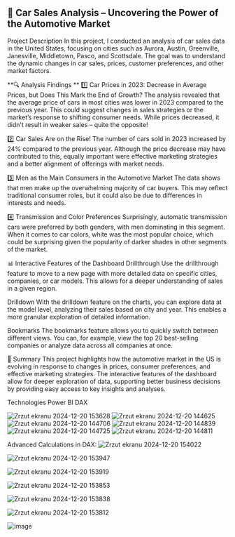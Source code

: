 ## 🚗 Car Sales Analysis – Uncovering the Power of the Automotive Market  
Project Description
In this project, I conducted an analysis of car sales data in the United States, focusing on cities such as Aurora, Austin, Greenville, Janesville, Middletown, Pasco, and Scottsdale. The goal was to understand the dynamic changes in car sales, prices, customer preferences, and other market factors.

**🔍 Analysis Findings **
1️⃣ Car Prices in 2023: Decrease in Average Prices, but Does This Mark the End of Growth?
The analysis revealed that the average price of cars in most cities was lower in 2023 compared to the previous year. This could suggest changes in sales strategies or the market’s response to shifting consumer needs. While prices decreased, it didn’t result in weaker sales – quite the opposite!

2️⃣ Car Sales Are on the Rise!
The number of cars sold in 2023 increased by 24% compared to the previous year. Although the price decrease may have contributed to this, equally important were effective marketing strategies and a better alignment of offerings with market needs.

3️⃣ Men as the Main Consumers in the Automotive Market
The data shows that men make up the overwhelming majority of car buyers. This may reflect traditional consumer roles, but it could also be due to differences in interests and needs.

4️⃣ Transmission and Color Preferences
Surprisingly, automatic transmission cars were preferred by both genders, with men dominating in this segment. When it comes to car colors, white was the most popular choice, which could be surprising given the popularity of darker shades in other segments of the market.

📊 Interactive Features of the Dashboard
Drillthrough
Use the drillthrough feature to move to a new page with more detailed data on specific cities, companies, or car models. This allows for a deeper understanding of sales in a given region.

Drilldown
With the drilldown feature on the charts, you can explore data at the model level, analyzing their sales based on city and year. This enables a more granular exploration of detailed information.

Bookmarks
The bookmarks feature allows you to quickly switch between different views. You can, for example, view the top 20 best-selling companies or analyze data across all companies at once.

🎯 Summary
This project highlights how the automotive market in the US is evolving in response to changes in prices, consumer preferences, and effective marketing strategies. The interactive features of the dashboard allow for deeper exploration of data, supporting better business decisions by providing easy access to key insights and analyses.

Technologies
Power BI 
DAX 


![Zrzut ekranu 2024-12-20 153628](https://github.com/user-attachments/assets/c2a91f84-d5d8-4472-9745-66a8fb7e88a7)
![Zrzut ekranu 2024-12-20 144625](https://github.com/user-attachments/assets/517762bf-8801-49ac-baff-7b0057cdf602)
![Zrzut ekranu 2024-12-20 144706](https://github.com/user-attachments/assets/4fcba576-fb02-4473-a711-13e1ae9350c0)
![Zrzut ekranu 2024-12-20 144839](https://github.com/user-attachments/assets/120c5446-0848-4504-9ef3-1e531b75789c)
![Zrzut ekranu 2024-12-20 144725](https://github.com/user-attachments/assets/df5bce53-e162-47b8-b3d7-0bc9e3ae199d)
![Zrzut ekranu 2024-12-20 144811](https://github.com/user-attachments/assets/283181bd-e6a9-4884-be4e-85d402b551d5)

Advanced Calculations in DAX:
![Zrzut ekranu 2024-12-20 154022](https://github.com/user-attachments/assets/0be9776c-4c41-4f85-81d2-25070998077e)  

![Zrzut ekranu 2024-12-20 153947](https://github.com/user-attachments/assets/bf778a31-3d45-4a3b-b4a7-f71c64e538d2)  

![Zrzut ekranu 2024-12-20 153919](https://github.com/user-attachments/assets/d4f06d2a-9854-47a5-8064-1d337c760d0d)  

![Zrzut ekranu 2024-12-20 153853](https://github.com/user-attachments/assets/123d810e-94ec-4bf2-8cb8-c102af2583e1)  

![Zrzut ekranu 2024-12-20 153838](https://github.com/user-attachments/assets/8a31e838-34a8-4295-99f4-4e76e1a9ebb3)  

![Zrzut ekranu 2024-12-20 153812](https://github.com/user-attachments/assets/8116a8b7-1c5c-46c3-b19a-481755f03058)  

![image](https://github.com/user-attachments/assets/582eb672-f809-4a54-9b8a-93d95033ed87)



